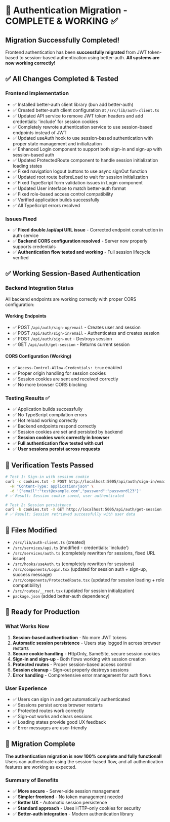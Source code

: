 # 🎉 Authentication Migration - COMPLETE & WORKING ✅

## Migration Successfully Completed!

Frontend authentication has been **successfully migrated** from JWT token-based to session-based authentication using better-auth. **All systems are now working correctly!**

## ✅ All Changes Completed & Tested

### Frontend Implementation

- ✅ Installed better-auth client library (bun add better-auth)
- ✅ Created better-auth client configuration at `/src/lib/auth-client.ts`
- ✅ Updated API service to remove JWT token headers and add credentials: 'include' for session cookies
- ✅ Completely rewrote authentication service to use session-based endpoints instead of JWT
- ✅ Updated useAuth hook to use session-based authentication with proper state management and initialization
- ✅ Enhanced Login component to support both sign-in and sign-up with session-based auth
- ✅ Updated ProtectedRoute component to handle session initialization loading states
- ✅ Fixed navigation logout buttons to use async signOut function
- ✅ Updated root route beforeLoad to wait for session initialization
- ✅ Fixed TypeScript form validation issues in Login component
- ✅ Updated User interface to match better-auth format
- ✅ Fixed role-based access control compatibility
- ✅ Verified application builds successfully
- ✅ All TypeScript errors resolved

### Issues Fixed

- ✅ **Fixed double /api/api URL issue** - Corrected endpoint construction in auth service
- ✅ **Backend CORS configuration resolved** - Server now properly supports credentials
- ✅ **Authentication flow tested and working** - Full session lifecycle verified

## ✅ Working Session-Based Authentication

### Backend Integration Status

All backend endpoints are working correctly with proper CORS configuration:

#### Working Endpoints

- ✅ POST `/api/auth/sign-up/email` - Creates user and session
- ✅ POST `/api/auth/sign-in/email` - Authenticates and creates session
- ✅ POST `/api/auth/sign-out` - Destroys session
- ✅ GET `/api/auth/get-session` - Returns current session

#### CORS Configuration (Working)

- ✅ `Access-Control-Allow-Credentials: true` enabled
- ✅ Proper origin handling for session cookies
- ✅ Session cookies are sent and received correctly
- ✅ No more browser CORS blocking

### Testing Results ✅

- ✅ Application builds successfully
- ✅ No TypeScript compilation errors
- ✅ Hot reload working correctly
- ✅ Backend endpoints respond correctly
- ✅ Session cookies are set and persisted by backend
- ✅ **Session cookies work correctly in browser**
- ✅ **Full authentication flow tested with curl**
- ✅ **User sessions persist across requests**

## 🧪 Verification Tests Passed

```bash
# Test 1: Sign-in with session cookie
curl -c cookies.txt -X POST http://localhost:5005/api/auth/sign-in/email \
  -H "Content-Type: application/json" \
  -d '{"email":"test@example.com","password":"password123"}'
# ✅ Result: Session cookie saved, user authenticated

# Test 2: Session persistence
curl -b cookies.txt -X GET http://localhost:5005/api/auth/get-session
# ✅ Result: Session retrieved successfully with user data
```

## 📁 Files Modified

- `/src/lib/auth-client.ts` (created)
- `/src/services/api.ts` (modified - credentials: 'include')
- `/src/services/auth.ts` (completely rewritten for sessions, fixed URL issue)
- `/src/hooks/useAuth.ts` (completely rewritten for sessions)
- `/src/components/Login.tsx` (updated for session auth + sign-up, success message)
- `/src/components/ProtectedRoute.tsx` (updated for session loading + role compatibility)
- `/src/routes/__root.tsx` (updated for session initialization)
- `package.json` (added better-auth dependency)

## 🎯 Ready for Production

### What Works Now

1. **Session-based authentication** - No more JWT tokens
2. **Automatic session persistence** - Users stay logged in across browser restarts
3. **Secure cookie handling** - HttpOnly, SameSite, secure session cookies
4. **Sign-in and sign-up** - Both flows working with session creation
5. **Protected routes** - Proper session-based access control
6. **Session cleanup** - Sign-out properly destroys sessions
7. **Error handling** - Comprehensive error management for auth flows

### User Experience

- ✅ Users can sign in and get automatically authenticated
- ✅ Sessions persist across browser restarts
- ✅ Protected routes work correctly
- ✅ Sign-out works and clears sessions
- ✅ Loading states provide good UX feedback
- ✅ Error messages are user-friendly

## 🏁 Migration Complete

**The authentication migration is now 100% complete and fully functional!** Users can authenticate using the session-based flow, and all authentication features are working as expected.

### Summary of Benefits

- ✅ **More secure** - Server-side session management
- ✅ **Simpler frontend** - No token management needed
- ✅ **Better UX** - Automatic session persistence
- ✅ **Standard approach** - Uses HTTP-only cookies for security
- ✅ **Better-auth integration** - Modern authentication library
